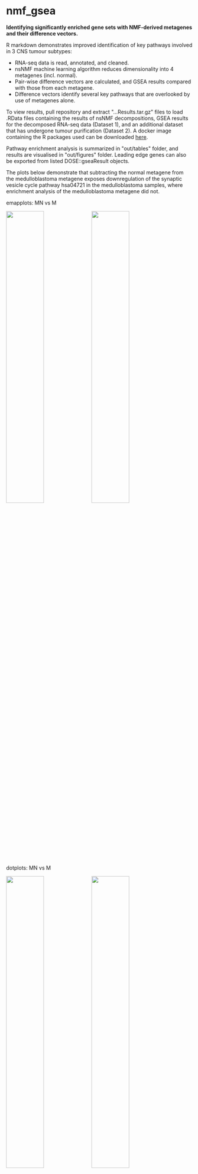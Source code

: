 # nmf_gsea
**Identifying significantly enriched gene sets with NMF-derived metagenes and their difference vectors.**

R markdown demonstrates improved identification of key pathways involved in 3 CNS tumour subtypes: 
 - RNA-seq data is read, annotated, and cleaned.
 - nsNMF machine learning algorithm reduces dimensionality into 4 metagenes (incl. normal).
 - Pair-wise difference vectors are calculated, and GSEA results compared with those from each metagene.
 - Difference vectors identify several key pathways that are overlooked by use of metagenes alone. 

To view results, pull repository and extract "...Results.tar.gz" files to load .RData files containing the results of nsNMF decompositions, GSEA results for the decomposed RNA-seq data (Dataset 1), and an additional dataset that has undergone tumour purification (Dataset 2).
A docker image containing the R packages used can be downloaded [here](https://www.dropbox.com/sh/8ha8tn4dj2p1wai/AAB_tz2bia9__gezBWbBouIza?dl=0).

Pathway enrichment analysis is summarized in "out/tables" folder, and results are visualised in "out/figures" folder. 
Leading edge genes can also be exported from listed DOSE::gseaResult objects.

The plots below demonstrate that subtracting the normal metagene from the medulloblastoma metagene exposes downregulation of the synaptic vesicle cycle pathway hsa04721 in the medulloblastoma samples, where enrichment analysis of the medulloblastoma metagene did not.

emapplots: MN vs M

<img src="https://user-images.githubusercontent.com/72213939/129490964-f7a16c5c-ee8b-4b55-97bd-67d615c99ab5.png" width="45%"></img> <img src="https://user-images.githubusercontent.com/72213939/129490966-7194596a-e4fb-4dd1-b07b-821c2e0291f6.png" width="45%"></img> 

dotplots: MN vs M

<img src="https://user-images.githubusercontent.com/72213939/129491345-52f2e3f5-2ba0-490e-8a30-146e8cde2c5e.png" width="45%"></img> <img src="https://user-images.githubusercontent.com/72213939/129491351-0ccbc0ad-2f8b-4700-8174-32f8cad861a8.png" width="45%"></img> 

cnetplots: MN vs M

<img src="https://user-images.githubusercontent.com/72213939/129491425-216bb022-d961-4c85-a0a0-655135c98420.png" width="45%"></img> <img src="https://user-images.githubusercontent.com/72213939/129491427-42f0bbbb-f3af-4ab7-99b5-925ef7de2d2c.png" width="45%"></img> 

